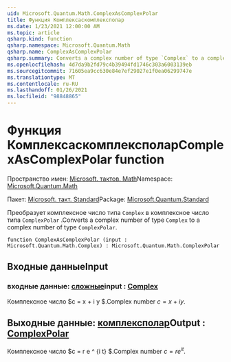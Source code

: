 ```yaml
---
uid: Microsoft.Quantum.Math.ComplexAsComplexPolar
title: Функция Комплексаскомплексполар
ms.date: 1/23/2021 12:00:00 AM
ms.topic: article
qsharp.kind: function
qsharp.namespace: Microsoft.Quantum.Math
qsharp.name: ComplexAsComplexPolar
qsharp.summary: Converts a complex number of type `Complex` to a complex number of type `ComplexPolar`.
ms.openlocfilehash: 4d7da9b2fd79c4b39494fd1746c303a6003139eb
ms.sourcegitcommit: 71605ea9cc630e84e7ef29027e1f0ea06299747e
ms.translationtype: MT
ms.contentlocale: ru-RU
ms.lasthandoff: 01/26/2021
ms.locfileid: "98848865"
---
```

# <a name="complexascomplexpolar-function"></a><span data-ttu-id="e4a76-102">Функция Комплексаскомплексполар</span><span class="sxs-lookup"><span data-stu-id="e4a76-102">ComplexAsComplexPolar function</span></span>

<span data-ttu-id="e4a76-103">Пространство имен: [Microsoft. тактов. Math](xref:Microsoft.Quantum.Math)</span><span class="sxs-lookup"><span data-stu-id="e4a76-103">Namespace: [Microsoft.Quantum.Math](xref:Microsoft.Quantum.Math)</span></span>

<span data-ttu-id="e4a76-104">Пакет: [Microsoft. такт. Standard](https://nuget.org/packages/Microsoft.Quantum.Standard)</span><span class="sxs-lookup"><span data-stu-id="e4a76-104">Package: [Microsoft.Quantum.Standard](https://nuget.org/packages/Microsoft.Quantum.Standard)</span></span>


<span data-ttu-id="e4a76-105">Преобразует комплексное число типа `Complex` в комплексное число типа `ComplexPolar` .</span><span class="sxs-lookup"><span data-stu-id="e4a76-105">Converts a complex number of type `Complex` to a complex number of type `ComplexPolar`.</span></span>

```qsharp
function ComplexAsComplexPolar (input : Microsoft.Quantum.Math.Complex) : Microsoft.Quantum.Math.ComplexPolar
```


## <a name="input"></a><span data-ttu-id="e4a76-106">Входные данные</span><span class="sxs-lookup"><span data-stu-id="e4a76-106">Input</span></span>

### <a name="input--complex"></a><span data-ttu-id="e4a76-107">входные данные: [сложные](xref:Microsoft.Quantum.Math.Complex)</span><span class="sxs-lookup"><span data-stu-id="e4a76-107">input : [Complex](xref:Microsoft.Quantum.Math.Complex)</span></span>

<span data-ttu-id="e4a76-108">Комплексное число $c = x + i y $.</span><span class="sxs-lookup"><span data-stu-id="e4a76-108">Complex number $c = x + i y$.</span></span>



## <a name="output--complexpolar"></a><span data-ttu-id="e4a76-109">Выходные данные: [комплексполар](xref:Microsoft.Quantum.Math.ComplexPolar)</span><span class="sxs-lookup"><span data-stu-id="e4a76-109">Output : [ComplexPolar](xref:Microsoft.Quantum.Math.ComplexPolar)</span></span>

<span data-ttu-id="e4a76-110">Комплексное число $c = r e ^ {i t} $.</span><span class="sxs-lookup"><span data-stu-id="e4a76-110">Complex number $c = r e^{i t}$.</span></span>